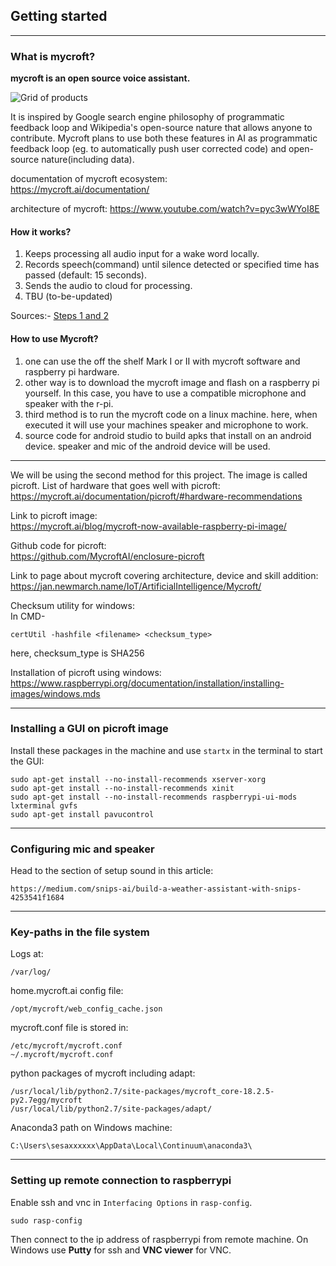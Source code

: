 ## Getting started
<!-- author: kirito_ys -->
<!-- 3:21 PM 09-May-18 -->
<!--  -->
***

### What is mycroft?

**mycroft is an open source voice assistant.**

![Grid of products](images/research1.png)

It is inspired by Google search engine philosophy of programmatic feedback loop and Wikipedia's open-source nature that allows anyone to contribute. Mycroft plans to use both these features in AI as programmatic feedback loop (eg. to automatically push user corrected code) and open-source nature(including data).

documentation of mycroft ecosystem:  
https://mycroft.ai/documentation/

architecture of mycroft:
https://www.youtube.com/watch?v=pyc3wWYoI8E

#### How it works?
1. Keeps processing all audio input for a wake word locally.
2. Records speech(command) until silence detected or specified time has passed (default: 15 seconds).
3. Sends the audio to cloud for processing.
4. TBU (to-be-updated)

Sources:-
[Steps 1 and 2](https://mycroft.ai/blog/what-is-artificial-intelligence-and-how-does-mycroft-fit/)

#### How to use Mycroft?
1. one can use the off the shelf Mark I or II with mycroft software and raspberry pi hardware.
2. other way is to download the mycroft image and flash on a raspberry pi yourself. In this case, you have to use a compatible microphone and speaker with the r-pi.
3. third method is to run the mycroft code on a linux machine. here, when executed it will use your machines speaker and microphone to work.
4. source code for android studio to build apks that install on an android device. speaker and mic of the android device will be used.
***
We will be using the second method for this project. The image is called picroft.
List of hardware that goes well with picroft:  
https://mycroft.ai/documentation/picroft/#hardware-recommendations

Link to picroft image:  
https://mycroft.ai/blog/mycroft-now-available-raspberry-pi-image/

Github code for picroft:  
https://github.com/MycroftAI/enclosure-picroft

Link to page about mycroft covering architecture, device and skill addition:
https://jan.newmarch.name/IoT/ArtificialIntelligence/Mycroft/

Checksum utility for windows:  
In CMD-
```
certUtil -hashfile <filename> <checksum_type>
```
here, checksum_type is SHA256

Installation of picroft using windows:  
https://www.raspberrypi.org/documentation/installation/installing-images/windows.mds

***
### Installing a GUI on picroft image

Install these packages in the machine and use `startx` in the terminal to start the GUI:
```
sudo apt-get install --no-install-recommends xserver-xorg
sudo apt-get install --no-install-recommends xinit
sudo apt-get install --no-install-recommends raspberrypi-ui-mods lxterminal gvfs
sudo apt-get install pavucontrol
```

***
### Configuring mic and speaker

Head to the section of setup sound in this article:
```
https://medium.com/snips-ai/build-a-weather-assistant-with-snips-4253541f1684
```
***
### Key-paths in the file system

Logs at:
```
/var/log/
```

home.mycroft.ai config file:
```
/opt/mycroft/web_config_cache.json
```

 mycroft.conf file is stored in:
```
/etc/mycroft/mycroft.conf
~/.mycroft/mycroft.conf
```

python packages of mycroft including adapt:
```
/usr/local/lib/python2.7/site-packages/mycroft_core-18.2.5-py2.7egg/mycroft
/usr/local/lib/python2.7/site-packages/adapt/
```


Anaconda3 path on Windows machine:
```
C:\Users\sesaxxxxxx\AppData\Local\Continuum\anaconda3\
```
***
### Setting up remote connection to raspberrypi

Enable ssh and vnc in `Interfacing Options` in `rasp-config`.
```
sudo rasp-config
```

Then connect to the ip address of raspberrypi from remote machine.
On Windows use **Putty** for ssh and **VNC viewer** for VNC.
